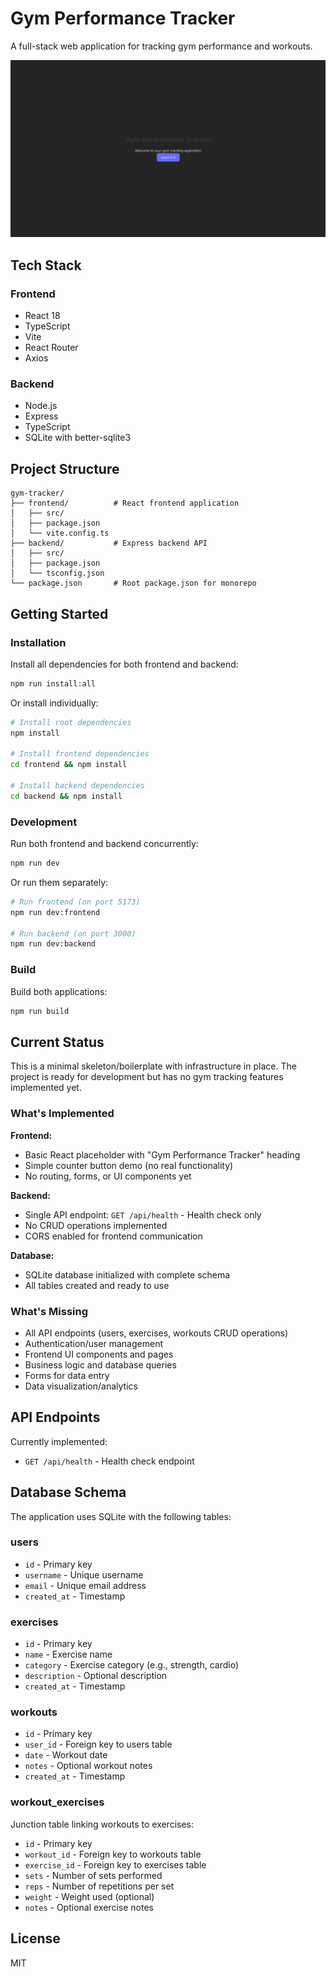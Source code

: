 # Gym Performance Tracker

A full-stack web application for tracking gym performance and workouts.

![App Screenshot](docs/images/screenshot.png)

## Tech Stack

### Frontend
- React 18
- TypeScript
- Vite
- React Router
- Axios

### Backend
- Node.js
- Express
- TypeScript
- SQLite with better-sqlite3

## Project Structure

```
gym-tracker/
├── frontend/          # React frontend application
│   ├── src/
│   ├── package.json
│   └── vite.config.ts
├── backend/           # Express backend API
│   ├── src/
│   ├── package.json
│   └── tsconfig.json
└── package.json       # Root package.json for monorepo
```

## Getting Started

### Installation

Install all dependencies for both frontend and backend:

```bash
npm run install:all
```

Or install individually:

```bash
# Install root dependencies
npm install

# Install frontend dependencies
cd frontend && npm install

# Install backend dependencies
cd backend && npm install
```

### Development

Run both frontend and backend concurrently:

```bash
npm run dev
```

Or run them separately:

```bash
# Run frontend (on port 5173)
npm run dev:frontend

# Run backend (on port 3000)
npm run dev:backend
```

### Build

Build both applications:

```bash
npm run build
```

## Current Status

This is a minimal skeleton/boilerplate with infrastructure in place. The project is ready for development but has no gym tracking features implemented yet.

### What's Implemented

**Frontend:**
- Basic React placeholder with "Gym Performance Tracker" heading
- Simple counter button demo (no real functionality)
- No routing, forms, or UI components yet

**Backend:**
- Single API endpoint: `GET /api/health` - Health check only
- No CRUD operations implemented
- CORS enabled for frontend communication

**Database:**
- SQLite database initialized with complete schema
- All tables created and ready to use

### What's Missing

- All API endpoints (users, exercises, workouts CRUD operations)
- Authentication/user management
- Frontend UI components and pages
- Business logic and database queries
- Forms for data entry
- Data visualization/analytics

## API Endpoints

Currently implemented:
- `GET /api/health` - Health check endpoint

## Database Schema

The application uses SQLite with the following tables:

### users
- `id` - Primary key
- `username` - Unique username
- `email` - Unique email address
- `created_at` - Timestamp

### exercises
- `id` - Primary key
- `name` - Exercise name
- `category` - Exercise category (e.g., strength, cardio)
- `description` - Optional description
- `created_at` - Timestamp

### workouts
- `id` - Primary key
- `user_id` - Foreign key to users table
- `date` - Workout date
- `notes` - Optional workout notes
- `created_at` - Timestamp

### workout_exercises
Junction table linking workouts to exercises:
- `id` - Primary key
- `workout_id` - Foreign key to workouts table
- `exercise_id` - Foreign key to exercises table
- `sets` - Number of sets performed
- `reps` - Number of repetitions per set
- `weight` - Weight used (optional)
- `notes` - Optional exercise notes

## License

MIT
